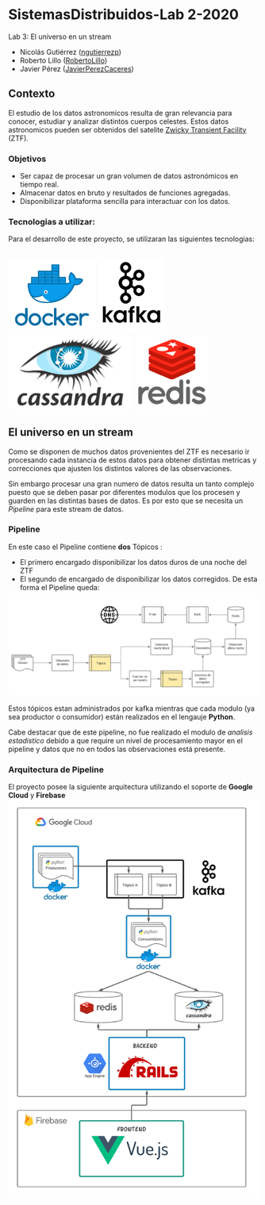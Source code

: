 # SistemasDistribuidos-Lab 2-2020

Lab 3: El universo en un stream
  - Nicolás Gutiérrez ([ngutierrezp](https://github.com/ngutierrezp))
  - Roberto Lillo ([RobertoLillo](https://github.com/RobertoLillo))
  - Javier Pérez ([JavierPerezCaceres](https://github.com/JavierPerezCaceres))

## Contexto

El estudio de los datos astronomicos resulta de gran relevancia para conocer, estudiar y analizar distintos cuerpos celestes. Estos datos astronomicos pueden ser obtenidos del satelite  [Zwicky Transient Facility](https://www.ztf.caltech.edu/) (ZTF). 

###  Objetivos
  - Ser capaz de procesar un gran volumen de datos astronómicos en tiempo real.
  - Almacenar datos en bruto y resultados de funciones agregadas.
  - Disponibilizar plataforma sencilla para interactuar con los datos.

### Tecnologias a utilizar:


Para el desarrollo de este proyecto, se utilizaran las siguientes tecnologias:

<img src="https://github.com/RobertoLillo/SistemasDistribuidos-Lab/blob/main/images/docker.png?raw=true" width="auto" height="150"/> <img src="https://github.com/RobertoLillo/SistemasDistribuidos-Lab/blob/main/images/kafka.png?raw=true" width="auto" height="150"/> <img src="https://github.com/RobertoLillo/SistemasDistribuidos-Lab/blob/main/images/cassandra.png?raw=true" width="auto" height="150"/>
<img src="https://github.com/RobertoLillo/SistemasDistribuidos-Lab/blob/main/images/redis.png?raw=true" width="auto" height="150"/>
-----------------------

## El universo en un stream

Como se disponen de muchos datos provenientes del ZTF es necesario ir procesando cada instancia de estos datos para obtener distintas metricas y correcciones que ajusten los distintos valores de las observaciones.

Sin embargo procesar una gran numero de datos resulta un tanto complejo puesto que se deben pasar por diferentes modulos que los procesen y guarden en las distintas bases de datos. Es por esto que se necesita un *Pipeline* para este stream de datos.



### Pipeline

En este caso el Pipeline contiene **dos** Tópicos :
  - El primero encargado disponibilizar los datos duros de una noche del ZTF
  - El segundo de encargado de disponibilizar los datos corregidos.
De esta forma el Pipeline queda: 

![pipeline](images/Pipeline.png)


Estos tópicos estan administrados por kafka mientras que cada modulo (ya sea productor o consumidor) están realizados en el lengauje **Python**.

Cabe destacar que de este pipeline, no fue realizado el modulo de *analisis estadistico* debido a que require un nivel de procesamiento mayor en el pipeline y datos que no en todos las observaciones está presente. 

### Arquitectura de Pipeline

El proyecto posee la siguiente arquitectura utilizando el soporte de **Google Cloud** y **Firebase**
![pipeline](images/arquitectura.png)




